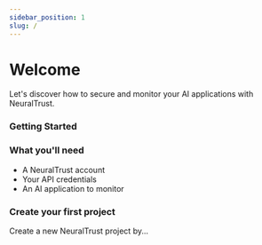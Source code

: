 ```yaml
---
sidebar_position: 1
slug: /
---
```


# Welcome

Let's discover how to secure and monitor your AI applications with NeuralTrust.

### Getting Started



### What you'll need

- A NeuralTrust account
- Your API credentials
- An AI application to monitor

### Create your first project

Create a new NeuralTrust project by...

